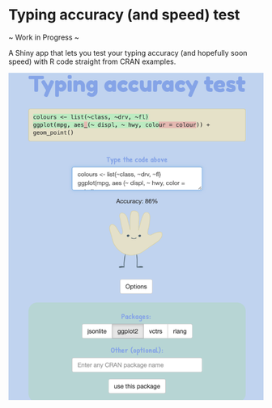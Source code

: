# Typing accuracy (and speed) test

~ Work in Progress ~

A Shiny app that lets you test your typing accuracy (and hopefully soon speed) with R code straight from CRAN examples.

![](typing_app/www/typing_app_screenshot.png)